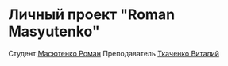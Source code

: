 # Личный проект "Roman Masyutenko"

Студент [Масютенко Роман](http://t.me/romamasko)
Преподаватель [Ткаченко Виталий](http://t.me/Vitalik_Tkachenko_tlt)